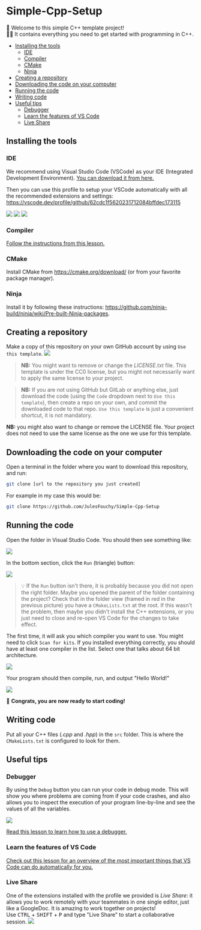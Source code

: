 # Simple-Cpp-Setup

🎉 Welcome to this simple C++ template project!<br/>
👩‍💻 It contains everything you need to get started with programming in C++.

- [Installing the tools](#installing-the-tools)
  - [IDE](#ide)
  - [Compiler](#compiler)
  - [CMake](#cmake)
  - [Ninja](#ninja)
- [Creating a repository](#creating-a-repository)
- [Downloading the code on your computer](#downloading-the-code-on-your-computer)
- [Running the code](#running-the-code)
- [Writing code](#writing-code)
- [Useful tips](#useful-tips)
  - [Debugger](#debugger)
  - [Learn the features of VS Code](#learn-the-features-of-vs-code)
  - [Live Share](#live-share)


## Installing the tools

### IDE

We recommend using Visual Studio Code (VSCode) as your IDE (Integrated Development Environment). [You can download it from here.](https://code.visualstudio.com/)

Then you can use this profile to setup your VSCode automatically with all the recommended extensions and settings: https://vscode.dev/profile/github/62cdc1f5620231712084bffdec173115

![](./readme-images/install-profile-1.png)
![](./readme-images/install-profile-2.png)
![](./readme-images/install-profile-3.png)

### Compiler

[Follow the instructions from this lesson.](https://julesfouchy.github.io/Learn--Clean-Code-With-Cpp/lessons/install-a-compiler/)

### CMake

Install CMake from https://cmake.org/download/ (or from your favorite package manager).

### Ninja

Install it by following these instructions: https://github.com/ninja-build/ninja/wiki/Pre-built-Ninja-packages.

## Creating a repository

Make a copy of this repository on your own GitHub account by using `Use this template`.
![](./readme-images/use-this-template.png)

> **NB:** You might want to remove or change the *LICENSE.txt* file. This template is under the CC0 license, but you might not necessarily want to apply the same license to your project.

> **NB:** If you are not using GitHub but GitLab or anything else, just download the code (using the `Code` dropdown next to `Use this template`), then create a repo on your own, and commit the downloaded code to that repo. `Use this template` is just a convenient shortcut, it is not mandatory.

**NB:** you might also want to change or remove the LICENSE file. Your project does not need to use the same license as the one we use for this template.

## Downloading the code on your computer

Open a terminal in the folder where you want to download this repository, and run:
```bash
git clone [url to the repository you just created]
```

For example in my case this would be:
```bash
git clone https://github.com/JulesFouchy/Simple-Cpp-Setup
```

## Running the code

Open the folder in Visual Studio Code. You should then see something like:

![](./readme-images/open-project.png)

In the bottom section, click the `Run` (triangle) button:

![](./readme-images/run.png)

> 💡 If the `Run` button isn't there, it is probably because you did not open the right folder. Maybe you opened the parent of the folder containing the project? Check that in the folder view (framed in red in the previous picture) you have a `CMakeLists.txt` at the root.
If this wasn't the problem, then maybe you didn't install the C++ extensions, or you just need to close and re-open VS Code for the changes to take effect.

The first time, it will ask you which compiler you want to use. You might need to click `Scan for kits`. If you installed everything correctly, you should have at least one compiler in the list. Select one that talks about 64 bit architecture.

![](./readme-images/select-a-kit.png)

Your program should then compile, run, and output "Hello World!"

![](./readme-images/hello-world.png)

🎉 **Congrats, you are now ready to start coding!**

## Writing code

Put all your C++ files (*.cpp* and *.hpp*) in the `src` folder. This is where the `CMakeLists.txt` is configured to look for them.

## Useful tips

### Debugger

By using the `Debug` button you can run your code in debug mode. This will show you where problems are coming from if your code crashes, and also allows you to inspect the execution of your program line-by-line and see the values of all the variables.

![](./readme-images/debug.png)

[Read this lesson to learn how to use a debugger.](https://julesfouchy.github.io/Learn--Clean-Code-With-Cpp/lessons/debugger)

### Learn the features of VS Code

[Check out this lesson for an overview of the most important things that VS Code can do automatically for you.](https://julesfouchy.github.io/Learn--Clean-Code-With-Cpp/lessons/ide/#quick-actions)

### Live Share

One of the extensions installed with the profile we provided is *Live Share*: it allows you to work remotely with your teammates in one single editor, just like a GoogleDoc. It is amazing to work together on projects! <br/>
Use <kbd>CTRL</kbd> + <kbd>SHIFT</kbd> + <kbd>P</kbd> and type "Live Share" to start a collaborative session.
![](./readme-images/live-share.png)
